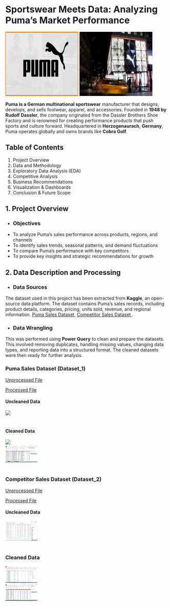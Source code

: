 # **Sportswear Meets Data: Analyzing Puma’s Market Performance**
<img src="pictures/puma.jpg" alt="Puma Logo" width="45%" height="200">  <img src="pictures/puma store.jpg" alt="Puma Store" width="45%" height="200">


**Puma is a German multinational sportswear** manufacturer that designs, develops, and sells footwear, apparel, and accessories. Founded in **1948 by Rudolf Dassler**, the company originated from the Dassler Brothers Shoe Factory and is renowned for creating performance products that push sports and culture forward. Headquartered in **Herzogenaurach**, **Germany**, Puma operates globally and owns brands like **Cobra Golf**. 

## Table of Contents 
  1. Project Overview 
  2. Data and Methodology
  3. Exploratory Data Analysis (EDA)
  4. Competitive Analysis
  5. Business Recommendations           
  6. Visualization & Dashboards
  7. Conclusion & Future Scope

## 1. Project Overview
- ### **Objectives**
- To analyze Puma’s sales performance across products, regions, and channels
- To identify sales trends, seasonal patterns, and demand fluctuations
- To compare Puma’s performance with key competitors
- To provide key insights and strategic recommendations for growth

## 2. Data Description and Processing
- ### Data Sources
The dataset used in this project has been extracted from **Kaggle**, an open-source data platform. The dataset contains Puma’s sales records, including product details, categories, pricing, units sold, revenue, and regional information. [Puma Sales Dataset](https://www.kaggle.com/datasets/diabto/puma-dataset), [Competitor Sales Dataset ](https://www.kaggle.com/datasets/abdullahlahaji/footware-sales-dataset).

- ### Data Wrangling
This was performed using **Power Query** to clean and prepare the datasets. This involved removing duplicates, handling missing values, changing data types, and reporting data into a structured format. The cleaned datasets were then ready for further analysis.

### Puma Sales Dataset (Dataset_1)
[Unprocessed File](https://github.com/lakshita-03/PUMA/blob/main/data/Puma-Dashboard-START.csv)

[Processed File](https://github.com/lakshita-03/PUMA/blob/main/data/Dataset_1.csv)

#### **Uncleaned Data**
<img src="pictures/data 1 p_1.png" width="100">
<br><br>

#### **Cleaned Data**
<img src="pictures/data 1 p_2.png" width="100">
<br>
<img src="pictures/data 1 p_3.png" width="100">
<br><br>

### Competitor Sales Dataset (Dataset_2)
[Unprocessed File](https://github.com/lakshita-03/PUMA/blob/main/data/FootWare_Wholesale_Sales_Dataset.csv)

[Processed File](https://github.com/lakshita-03/PUMA/blob/main/data/Dataset_2.csv)

#### **Uncleaned Data**
<img src="pictures/data 2 p_1.png" width="100">
<br><br>

### **Cleaned Data**
<img src="pictures/data 2 p_2.png" width="100">
<br>
<img src="pictures/data 2 p_3.png" width="100">

